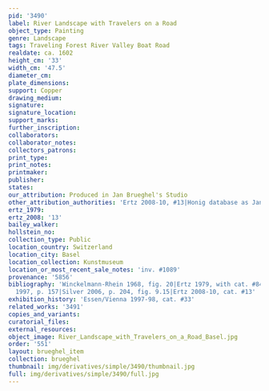 ```yaml
---
pid: '3490'
label: River Landscape with Travelers on a Road
object_type: Painting
genre: Landscape
tags: Traveling Forest River Valley Boat Road
realdate: ca. 1602
height_cm: '33'
width_cm: '47.5'
diameter_cm: 
plate_dimensions: 
support: Copper
drawing_medium: 
signature: 
signature_location: 
support_marks: 
further_inscription: 
collaborators: 
collaborator_notes: 
collectors_patrons: 
print_type: 
print_notes: 
printmaker: 
publisher: 
states: 
our_attribution: Produced in Jan Brueghel's Studio
other_attribution_authorities: 'Ertz 2008-10, #13|Honig database as Jan and studio'
ertz_1979: 
ertz_2008: '13'
bailey_walker: 
hollstein_no: 
collection_type: Public
location_country: Switzerland
location_city: Basel
location_collection: Kunstmuseum
location_or_most_recent_sale_notes: 'inv. #1089'
provenance: '5856'
bibliography: 'Winckelmann-Rhein 1968, fig. 20|Ertz 1979, with cat. #84 as a copy|Essen
  1997, p. 157|Silver 2006, p. 204, fig. 9.15|Ertz 2008-10, cat. #13'
exhibition_history: 'Essen/Vienna 1997-98, cat. #33'
related_works: '3491'
copies_and_variants: 
curatorial_files: 
external_resources: 
object_image: River_Landscape_with_Travelers_on_a_Road_Basel.jpg
order: '551'
layout: brueghel_item
collection: brueghel
thumbnail: img/derivatives/simple/3490/thumbnail.jpg
full: img/derivatives/simple/3490/full.jpg
---
```

